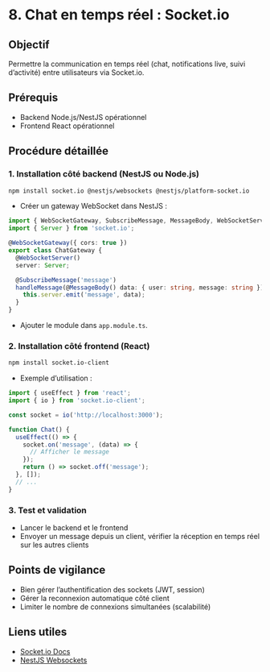 # 8. Chat en temps réel : Socket.io

## Objectif
Permettre la communication en temps réel (chat, notifications live, suivi d’activité) entre utilisateurs via Socket.io.

## Prérequis
- Backend Node.js/NestJS opérationnel
- Frontend React opérationnel

## Procédure détaillée

### 1. Installation côté backend (NestJS ou Node.js)
```bash
npm install socket.io @nestjs/websockets @nestjs/platform-socket.io
```
- Créer un gateway WebSocket dans NestJS :
```ts
import { WebSocketGateway, SubscribeMessage, MessageBody, WebSocketServer } from '@nestjs/websockets';
import { Server } from 'socket.io';

@WebSocketGateway({ cors: true })
export class ChatGateway {
  @WebSocketServer()
  server: Server;

  @SubscribeMessage('message')
  handleMessage(@MessageBody() data: { user: string, message: string }) {
    this.server.emit('message', data);
  }
}
```
- Ajouter le module dans `app.module.ts`.

### 2. Installation côté frontend (React)
```bash
npm install socket.io-client
```
- Exemple d’utilisation :
```js
import { useEffect } from 'react';
import { io } from 'socket.io-client';

const socket = io('http://localhost:3000');

function Chat() {
  useEffect(() => {
    socket.on('message', (data) => {
      // Afficher le message
    });
    return () => socket.off('message');
  }, []);
  // ...
}
```

### 3. Test et validation
- Lancer le backend et le frontend
- Envoyer un message depuis un client, vérifier la réception en temps réel sur les autres clients

## Points de vigilance
- Bien gérer l’authentification des sockets (JWT, session)
- Gérer la reconnexion automatique côté client
- Limiter le nombre de connexions simultanées (scalabilité)

## Liens utiles
- [Socket.io Docs](https://socket.io/docs/)
- [NestJS Websockets](https://docs.nestjs.com/websockets/gateways) 